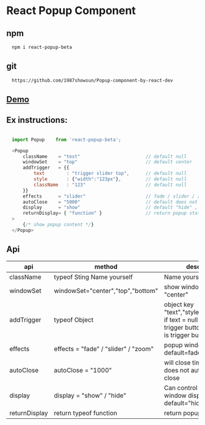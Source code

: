 # React Popup Component

## npm
```sh
  npm i react-popup-beta
```

## git
```sh
  https://github.com/1987showsun/Popup-component-by-react-dev
```

## <a href="https://1987showsun.github.io/Popup-component-by-react-dev/#/">Demo</a>

## Ex instructions:
```js

  import Popup    from 'react-popup-beta';

  <Popup 
      className    = "test"                        // default null
      windowSet    = "top"                         // default center
      addTrigger   = {{
          text        : "trigger slider top",      // default null
          style       : {"width":"123px"},         // default null
          className   : "123"                      // default null
      }}
      effects      = "slider"                      // fade / slider / zoom, default=fade
      autoClose    = "5000"                        // default does not automatically close
      display      = "show"                        // default "hide" , If you want to open the showable exhibition
      returnDisplay= { "function" }                // return popup state 
  >   
      {/* show popup content */}
  </Popup>
```


## Api
| api              | method                                                    | description                                 |
| ---------------- | --------------------------------------------------------- | ------------------------------------------- |
| className        | typeof Sting Name yourself                                | Name yourself,default null                  |
| windowSet        | windowSet="center","top","bottom"                         | show window set, default "center"           |
| addTrigger       | typeof Object                                             | object key "text","style","className", if text = null not show trigger button;className is trigger button class |
| effects          | effects   = "fade" / "slider" / "zoom"                    | popup window Animation , default=fade       |
| autoClose        | autoClose = "1000"                                        | will close timeout , default does not automatically close      |
| display          | display   = "show" / "hide"                               | Can control the initial window display status , default="hide" |
| returnDisplay    | return typeof function                                    | return popup state                          |
